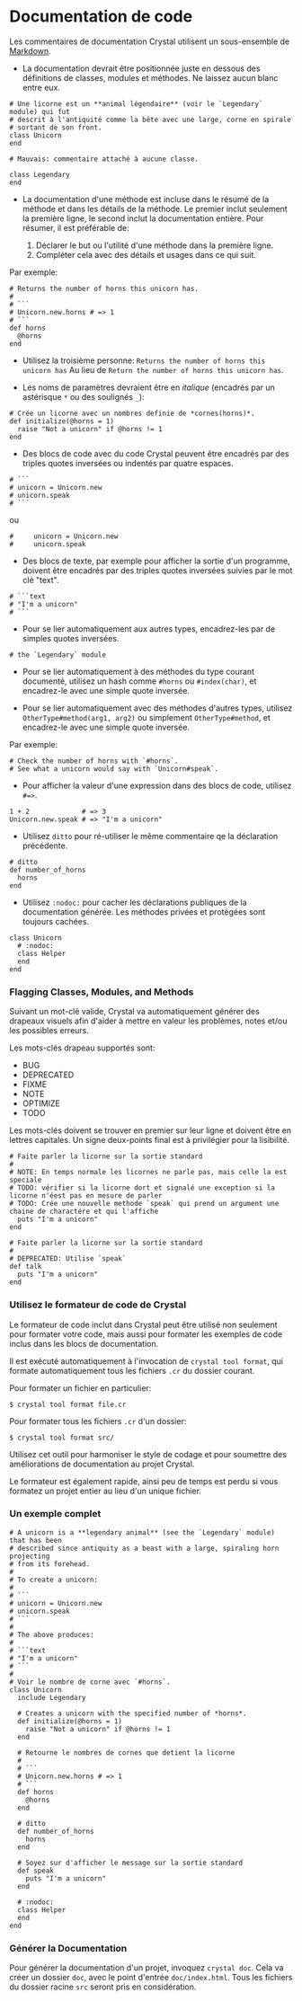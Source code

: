 # Documentation de code

Les commentaires de documentation Crystal utilisent un sous-ensemble de [Markdown](https://daringfireball.net/projects/markdown/).

* La documentation devrait être positionnée juste en dessous des définitions de classes,
modules et méthodes. Ne laissez aucun blanc entre eux.

```crystal
# Une licorne est un **animal légendaire** (voir le `Legendary` module) qui fut
# descrit à l'antiquité comme la bête avec une large, corne en spirale
# sortant de son front.
class Unicorn
end

# Mauvais: commentaire attaché à aucune classe.

class Legendary
end
```

* La documentation d'une méthode est incluse dans le résumé de la méthode et dans les détails de la méthode.
Le premier inclut seulement la première ligne, le second inclut la documentation entière.
Pour résumer, il est préférable de:

  1. Déclarer le but ou l'utilité d'une méthode dans la première ligne.
  2. Compléter cela avec des détails et usages dans ce qui suit.

Par exemple:

``````crystal
# Returns the number of horns this unicorn has.
#
# ```
# Unicorn.new.horns # => 1
# ```
def horns
  @horns
end
``````

* Utilisez la troisième personne: `Returns the number of horns this unicorn has` Au lieu de `Return the number of horns this unicorn has`.

* Les noms de paramètres devraient être en *italique* (encadrés par un astérisque `*` ou des soulignés `_`):

```crystal
# Crée un licorne avec un nombres definie de *cornes(horns)*.
def initialize(@horns = 1)
  raise "Not a unicorn" if @horns != 1
end
```

* Des blocs de code avec du code Crystal peuvent être encadrés par des triples quotes inversées ou indentés par quatre espaces.

``````crystal
# ```
# unicorn = Unicorn.new
# unicorn.speak
# ```
``````

ou

```crystal
#     unicorn = Unicorn.new
#     unicorn.speak
```

* Des blocs de texte, par exemple pour afficher la sortie d'un programme, doivent être encadrés par des triples quotes inversées suivies par le mot clé "text".

``````crystal
# ```text
# "I'm a unicorn"
# ```
``````

* Pour se lier automatiquement aux autres types, encadrez-les par de simples quotes inversées.

```crystal
# the `Legendary` module
```

* Pour se lier automatiquement à des méthodes du type courant documenté, utilisez un hash comme `#horns` ou `#index(char)`,
et encadrez-le avec une simple quote inversée.

* Pour se lier automatiquement avec des méthodes d'autres types, utilisez `OtherType#method(arg1, arg2)` ou simplement `OtherType#method`,
et encadrez-le avec une simple quote inversée.

Par exemple:

```crystal
# Check the number of horns with `#horns`.
# See what a unicorn would say with `Unicorn#speak`.
```

* Pour afficher la valeur d'une expression dans des blocs de code, utilisez `#=>`.

```crystal
1 + 2             # => 3
Unicorn.new.speak # => "I'm a unicorn"
```

* Utilisez `ditto` pour ré-utiliser le même commentaire qe la déclaration précédente.

```crystal
# ditto
def number_of_horns
  horns
end
```

* Utilisez `:nodoc:` pour cacher les déclarations publiques de la documentation générée.
Les méthodes privées et protégées sont toujours cachées.

```crystal
class Unicorn
  # :nodoc:
  class Helper
  end
end
```

### Flagging Classes, Modules, and Methods

Suivant un mot-clé valide, Crystal va automatiquement générer des drapeaux visuels afin d'aider à mettre en valeur les
problèmes, notes et/ou les possibles erreurs.

Les mots-clés drapeau supportés sont:

- BUG
- DEPRECATED
- FIXME
- NOTE
- OPTIMIZE
- TODO

Les mots-clés doivent se trouver en premier sur leur ligne et doivent être en lettres capitales.
Un signe deux-points final est à privilégier pour la lisibilité.

````crystal
# Faite parler la licorne sur la sortie standard
#
# NOTE: En temps normale les licornes ne parle pas, mais celle la est speciale
# TODO: vérifier si la licorne dort et signalé une exception si la licorne n'éest pas en mesure de parler
# TODO: Crée une nouvelle methode `speak` qui prend un argument une chaine de charactére et qui l'affiche
  puts "I'm a unicorn"
end

# Faite parler la licorne sur la sortie standard
#
# DEPRECATED: Utilise `speak`
def talk
  puts "I'm a unicorn"
end
`````

### Utilisez le formateur de code de Crystal

Le formateur de code inclut dans Crystal peut être utilisé non seulement pour formater votre code,
mais aussi pour formater les exemples de code inclus dans les blocs de documentation.

Il est exécuté automatiquement à l'invocation de `crystal tool format`,
qui formate automatiquement tous les fichiers `.cr` du dossier courant.

Pour formater un fichier en particulier:

```
$ crystal tool format file.cr
```

Pour formater tous les fichiers `.cr` d'un dossier:

```
$ crystal tool format src/
```

Utilisez cet outil pour harmoniser le style de codage et pour soumettre des
améliorations de documentation au projet Crystal.

Le formateur est également rapide, ainsi peu de temps est perdu si vous formatez
un projet entier au lieu d'un unique fichier.

### Un exemple complet

``````crystal
# A unicorn is a **legendary animal** (see the `Legendary` module) that has been
# described since antiquity as a beast with a large, spiraling horn projecting
# from its forehead.
#
# To create a unicorn:
#
# ```
# unicorn = Unicorn.new
# unicorn.speak
# ```
#
# The above produces:
#
# ```text
# "I'm a unicorn"
# ```
#
# Voir le nombre de corne avec `#horns`.
class Unicorn
  include Legendary

  # Creates a unicorn with the specified number of *horns*.
  def initialize(@horns = 1)
    raise "Not a unicorn" if @horns != 1
  end

  # Retourne le nombres de cornes que detient la licorne
  #
  # ```
  # Unicorn.new.horns # => 1
  # ```
  def horns
    @horns
  end

  # ditto
  def number_of_horns
    horns
  end

  # Soyez sur d'afficher le message sur la sortie standard
  def speak
    puts "I'm a unicorn"
  end

  # :nodoc:
  class Helper
  end
end
``````

### Générer la Documentation

Pour générer la documentation d'un projet, invoquez `crystal doc`. Cela va créer un dossier `doc`, avec le point d'entrée `doc/index.html`.
Tous les fichiers du dossier racine `src` seront pris en considération.
